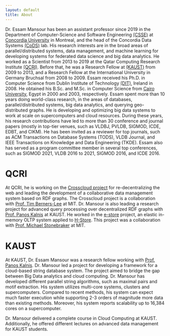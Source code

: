```yaml
---
layout: default
title: About
---
```

Dr. Essam Mansour has been an assistant professor since 2019 in the Department of Computer-Science and Software Engineering [(CSSE)](https://www.concordia.ca/ginacody/computer-science-software-eng/faculty.html?fpid=essam-mansour) at [Concordia University](https://www.concordia.ca/) in Montreal, and the head of the Concordia Data Systems [(CoDS)](http://cods.encs.concordia.ca/) lab. His research interests are in the broad areas of parallel/distributed systems, data management, and machine learning for developing systems for federated data science and big data analytics. He worked as a Scientist from 2013 to 2019 at the Qatar Computing Research Institute [(QCRI)](http://qcri.com/). Before that, he was a Research Fellow at [(KAUST)](https://www.kaust.edu.sa/en) from 2009 to 2013, and a Research Fellow at the International University in Germany Bruchsal from 2008 to 2009. Essam received his Ph.D. in Computer Science from Dublin Institute of Technology [(DIT)](http://www.dit.ie/), Ireland in 2008. He obtained his B.Sc. and M.Sc. in Computer Science from [Cairo University](http://www.fci.cu.edu.eg/), Egypt in 2000 and 2003, respectively. Essam spent more than 10 years doing world-class research, in the areas of databases, parallel/distributed systems, big data analytics, and querying geo-distributed graphs. He is developing and optimizing big data systems to work at scale on supercomputers and cloud resources. During these years, his research contributions have led to more than 30 conference and journal papers (mostly in top-tier venues, such as VLDBJ, PVLDB, SIGMOD, ICDE, EDBT, and CIKM). He has been invited as a reviewer for top journals, such as ACM Transactions on Database Systems (TODS), VLDB Journal, and IEEE Transactions on Knowledge and Data Engineering (TKDE). Essam also has served as a program committee member in several top conferences, such as SIGMOD 2021, VLDB 2016 to 2021, SIGMOD 2016, and ICDE 2016.


# QCRI
At QCRI, he is working on the [Crosscloud project](/projects/crosscloud) for re-decentralizing the web and leading the development of a collaborative data management system based on RDF graphs. The Crosscloud project is a collaboration with [Prof. Tim Berners-Lee](https://en.wikipedia.org/wiki/Tim_Berners-Lee) at MIT. Dr. Mansour is also leading a research project for advanced query processing over decentralized RDF graphs with [Prof. Panos Kalnis](http://web.kaust.edu.sa/faculty/PanosKalnis/) at KAUST. He worked in the [e-store](http://dl.acm.org/citation.cfm?id=2735514) project, an elastic in-memory OLTP system applied to [H-Store](http://hstore.cs.brown.edu/). This project was a collaboration with [Prof. Michael Stonebraker](https://en.wikipedia.org/wiki/Michael_Stonebraker) at MIT.

# KAUST
At KAUST, Dr. Essam Mansour was a research fellow working with [Prof. Panos Kalnis](http://web.kaust.edu.sa/faculty/PanosKalnis/). Dr. Mansour led a project for developing a framework for a cloud-based string database system. The project aimed to bridge the gap between Big Data analytics and cloud computing.
Dr. Mansour has developed different parallel string algorithms, such as maximal pairs and motif extraction. His system utilizes multi-core systems, clusters and supercomputers. Compared to recent methods, his system can expect much faster execution while supporting 2-3 orders of magnitude more data than existing methods. Moreover, his system reports scalability up to 16,384 cores on a supercomputer. 

Dr. Mansour delivered a complete course in Cloud Computing at KAUST. Additionally, he offered different lectures on advanced data management for KAUST students.



